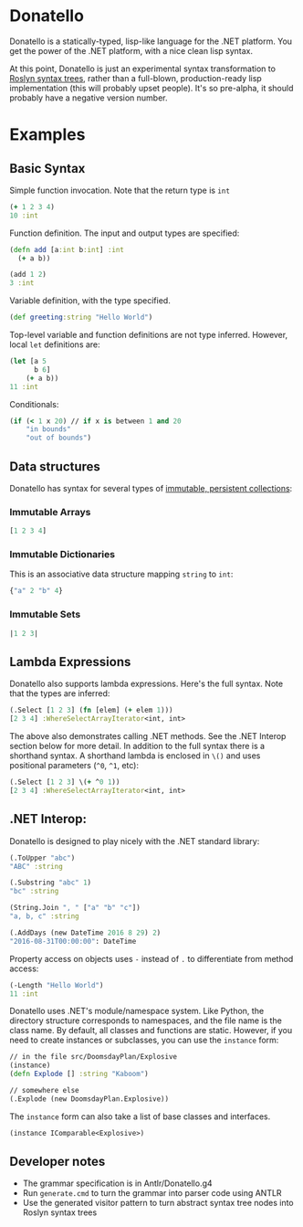 # Donatello

Donatello is a statically-typed, lisp-like language for the .NET platform. You get the power of the .NET platform, with a nice clean lisp syntax.

At this point, Donatello is just an experimental syntax transformation to [Roslyn syntax trees](https://github.com/dotnet/roslyn), rather than a full-blown, production-ready lisp implementation (this will probably upset people). It's so pre-alpha, it should probably have a negative version number.

# Examples


## Basic Syntax

Simple function invocation. Note that the return type is `int`

```clojure
(+ 1 2 3 4)
10 :int
```

Function definition. The input and output types are specified:

```clojure
(defn add [a:int b:int] :int
  (+ a b))

(add 1 2)
3 :int
```

Variable definition, with the type specified.

```clojure
(def greeting:string "Hello World")
```

Top-level variable and function definitions are not type inferred. However, local `let` definitions are:

```clojure
(let [a 5
      b 6]
    (+ a b))
11 :int
```

Conditionals:

```clojure
(if (< 1 x 20) // if x is between 1 and 20 
    "in bounds"
    "out of bounds")
```

## Data structures

Donatello has syntax for several types of [immutable, persistent collections](https://msdn.microsoft.com/en-us/library/mt452182.aspx):

### Immutable Arrays

```clojure
[1 2 3 4]
```

### Immutable Dictionaries

This is an associative data structure mapping `string` to `int`:

```clojure
{"a" 2 "b" 4}
```

### Immutable Sets

```clojure
|1 2 3|
```

## Lambda Expressions

Donatello also supports lambda expressions. Here's the full syntax. Note that the types are inferred:

```clojure
(.Select [1 2 3] (fn [elem] (+ elem 1)))
[2 3 4] :WhereSelectArrayIterator<int, int>
```

The above also demonstrates calling .NET methods. See the .NET Interop section below for more detail. In addition to the full syntax there is a shorthand syntax. A shorthand lambda is enclosed in `\()` and uses positional parameters (`^0`, `^1`, etc):

```clojure
(.Select [1 2 3] \(+ ^0 1))
[2 3 4] :WhereSelectArrayIterator<int, int>
```

## .NET Interop:

Donatello is designed to play nicely with the .NET standard library:

```clojure
(.ToUpper "abc")
"ABC" :string

(.Substring "abc" 1)
"bc" :string

(String.Join ", " ["a" "b" "c"])
"a, b, c" :string

(.AddDays (new DateTime 2016 8 29) 2)
"2016-08-31T00:00:00": DateTime

```

Property access on objects uses `-` instead of `.` to differentiate from method access:

```clojure
(-Length "Hello World")
11 :int
```

Donatello uses .NET's module/namespace system. Like Python, the directory structure corresponds to namespaces, and the file name is the class name. By default, all classes and functions are static. However, if you need to create instances or subclasses, you can use the `instance` form:

```clojure
// in the file src/DoomsdayPlan/Explosive
(instance)
(defn Explode [] :string "Kaboom")

// somewhere else
(.Explode (new DoomsdayPlan.Explosive))
```

The `instance` form can also take a list of base classes and interfaces.

```clojure
(instance IComparable<Explosive>)
```


## Developer notes

- The grammar specification is in Antlr/Donatello.g4
- Run `generate.cmd` to turn the grammar into parser code using ANTLR
- Use the generated visitor pattern to turn abstract syntax tree nodes into Roslyn syntax trees
